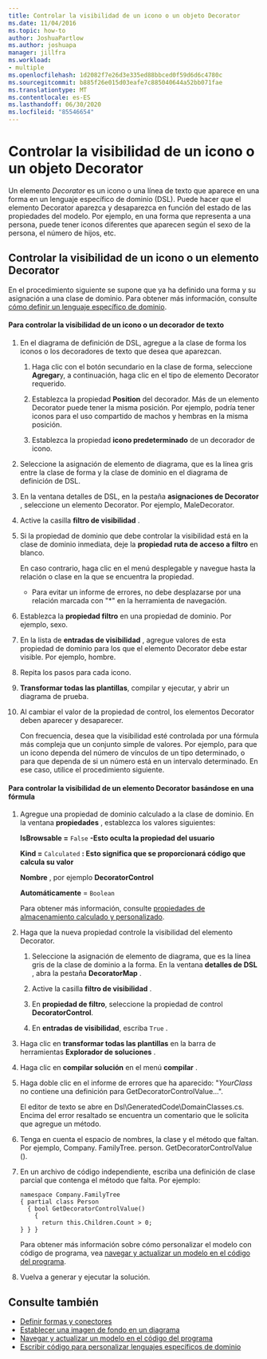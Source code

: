 ```yaml
---
title: Controlar la visibilidad de un icono o un objeto Decorator
ms.date: 11/04/2016
ms.topic: how-to
author: JoshuaPartlow
ms.author: joshuapa
manager: jillfra
ms.workload:
- multiple
ms.openlocfilehash: 1d2082f7e26d3e335ed88bbced0f59d6d6c4780c
ms.sourcegitcommit: b885f26e015d03eafe7c885040644a52bb071fae
ms.translationtype: MT
ms.contentlocale: es-ES
ms.lasthandoff: 06/30/2020
ms.locfileid: "85546654"
---
```

# <a name="controlling-the-visibility-of-an-icon-or-decorator"></a>Controlar la visibilidad de un icono o un objeto Decorator
Un elemento *Decorator* es un icono o una línea de texto que aparece en una forma en un lenguaje específico de dominio (DSL). Puede hacer que el elemento Decorator aparezca y desaparezca en función del estado de las propiedades del modelo. Por ejemplo, en una forma que representa a una persona, puede tener iconos diferentes que aparecen según el sexo de la persona, el número de hijos, etc.

## <a name="controlling-the-visibility-of-an-icon-or-decorator"></a>Controlar la visibilidad de un icono o un elemento Decorator
 En el procedimiento siguiente se supone que ya ha definido una forma y su asignación a una clase de dominio. Para obtener más información, consulte [cómo definir un lenguaje específico de dominio](../modeling/how-to-define-a-domain-specific-language.md).

#### <a name="to-control-the-visibility-of-an-icon-or-text-decorator"></a>Para controlar la visibilidad de un icono o un decorador de texto

1. En el diagrama de definición de DSL, agregue a la clase de forma los iconos o los decoradores de texto que desea que aparezcan.

   1. Haga clic con el botón secundario en la clase de forma, seleccione **Agregar**y, a continuación, haga clic en el tipo de elemento Decorator requerido.

   2. Establezca la propiedad **Position** del decorador. Más de un elemento Decorator puede tener la misma posición. Por ejemplo, podría tener iconos para el uso compartido de machos y hembras en la misma posición.

   3. Establezca la propiedad **icono predeterminado** de un decorador de icono.

2. Seleccione la asignación de elemento de diagrama, que es la línea gris entre la clase de forma y la clase de dominio en el diagrama de definición de DSL.

3. En la ventana detalles de DSL, en la pestaña **asignaciones de Decorator** , seleccione un elemento Decorator. Por ejemplo, MaleDecorator.

4. Active la casilla **filtro de visibilidad** .

5. Si la propiedad de dominio que debe controlar la visibilidad está en la clase de dominio inmediata, deje la **propiedad ruta de acceso a filtro** en blanco.

    En caso contrario, haga clic en el menú desplegable y navegue hasta la relación o clase en la que se encuentra la propiedad.

   - Para evitar un informe de errores, no debe desplazarse por una relación marcada con "*" en la herramienta de navegación.

6. Establezca la **propiedad filtro** en una propiedad de dominio. Por ejemplo, sexo.

7. En la lista de **entradas de visibilidad** , agregue valores de esta propiedad de dominio para los que el elemento Decorator debe estar visible. Por ejemplo, hombre.

8. Repita los pasos para cada icono.

9. **Transformar todas las plantillas**, compilar y ejecutar, y abrir un diagrama de prueba.

10. Al cambiar el valor de la propiedad de control, los elementos Decorator deben aparecer y desaparecer.

    Con frecuencia, desea que la visibilidad esté controlada por una fórmula más compleja que un conjunto simple de valores. Por ejemplo, para que un icono dependa del número de vínculos de un tipo determinado, o para que dependa de si un número está en un intervalo determinado. En ese caso, utilice el procedimiento siguiente.

#### <a name="to-control-the-visibility-of-a-decorator-based-on-a-formula"></a>Para controlar la visibilidad de un elemento Decorator basándose en una fórmula

1. Agregue una propiedad de dominio calculado a la clase de dominio. En la ventana **propiedades** , establezca los valores siguientes:

     **IsBrowsable =** `False` **-Esto oculta la propiedad del usuario**    

     **Kind =** `Calculated` **: Esto significa que se proporcionará código que calcula su valor**    

     **Nombre** , por ejemplo **DecoratorControl**

     **Automáticamente** = `Boolean`

     Para obtener más información, consulte [propiedades de almacenamiento calculado y personalizado](../modeling/calculated-and-custom-storage-properties.md).

2. Haga que la nueva propiedad controle la visibilidad del elemento Decorator.

    1. Seleccione la asignación de elemento de diagrama, que es la línea gris de la clase de dominio a la forma. En la ventana **detalles de DSL** , abra la pestaña **DecoratorMap** .

    2. Active la casilla **filtro de visibilidad** .

    3. En **propiedad de filtro**, seleccione la propiedad de control **DecoratorControl**.

    4. En **entradas de visibilidad**, escriba `True` .

3. Haga clic en **transformar todas las plantillas** en la barra de herramientas **Explorador de soluciones** .

4. Haga clic en **compilar solución** en el menú **compilar** .

5. Haga doble clic en el informe de errores que ha aparecido: "*YourClass* no contiene una definición para GetDecoratorControlValue...".

     El editor de texto se abre en Dsl\GeneratedCode\DomainClasses.cs. Encima del error resaltado se encuentra un comentario que le solicita que agregue un método.

6. Tenga en cuenta el espacio de nombres, la clase y el método que faltan.  Por ejemplo, Company. FamilyTree. person. GetDecoratorControlValue ().

7. En un archivo de código independiente, escriba una definición de clase parcial que contenga el método que falta. Por ejemplo:

    ```
    namespace Company.FamilyTree
    { partial class Person
      { bool GetDecoratorControlValue()
        {
          return this.Children.Count > 0;
    } } }
    ```

     Para obtener más información sobre cómo personalizar el modelo con código de programa, vea [navegar y actualizar un modelo en el código del programa](../modeling/navigating-and-updating-a-model-in-program-code.md).

8. Vuelva a generar y ejecutar la solución.

## <a name="see-also"></a>Consulte también

- [Definir formas y conectores](../modeling/defining-shapes-and-connectors.md)
- [Establecer una imagen de fondo en un diagrama](../modeling/setting-a-background-image-on-a-diagram.md)
- [Navegar y actualizar un modelo en el código del programa](../modeling/navigating-and-updating-a-model-in-program-code.md)
- [Escribir código para personalizar lenguajes específicos de dominio](../modeling/writing-code-to-customise-a-domain-specific-language.md)